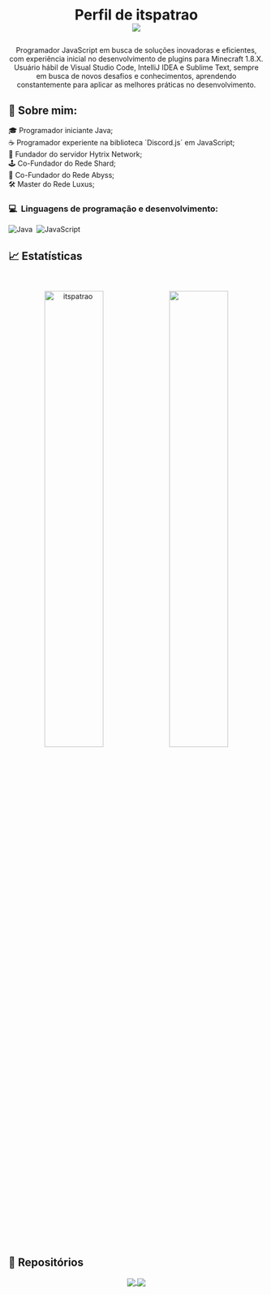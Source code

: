 # <p align="center">Perfil de itspatrao<br /><img src="https://komarev.com/ghpvc/?username=itspatrao1619&color=blue&style=flat-square&label=Profile+Views" /></p>
<p align="center">Programador JavaScript em busca de soluções inovadoras e eficientes, com experiência inicial no desenvolvimento de plugins para Minecraft 1.8.X. Usuário hábil de Visual Studio Code, IntelliJ IDEA e Sublime Text, sempre em busca de novos desafios e conhecimentos, aprendendo constantemente para aplicar as melhores práticas no desenvolvimento.</p>

## 🧑 Sobre mim:
<p>
🎓 Programador iniciante Java;<br>
☕ Programador experiente na biblioteca `Discord.js` em JavaScript;<br>
👑 Fundador do servidor Hytrix Network;<br>
🕹️ Co-Fundador do Rede Shard;<br>
🌟 Co-Fundador do Rede Abyss;<br>
🛠️ Master do Rede Luxus;<br>
</p>

### 💻 &nbsp;Linguagens de programação e desenvolvimento:
![Java](https://img.shields.io/badge/java-%239b44c7.svg?style=for-the-badge&logo=java&logoColor=white)&nbsp;
![JavaScript](https://img.shields.io/badge/javascript-%23323330.svg?style=for-the-badge&logo=javascript&logoColor=%23F7DF1E)&nbsp;

## 📈 Estatísticas

<br/>
<p align="center">
  <img width="48%" src="https://github-readme-stats.vercel.app/api?username=itspatrao&count_private=true&theme=dark&show_icons=true" alt="itspatrao" />
  <img width="48%" src="https://github-readme-streak-stats.herokuapp.com/?user=itspatrao&hide_border=true&theme=dark&show_icons=true" />
</p>

## 📕 Repositórios

<p align="center">
	<a href="https://github.com/itspatrao/rune-bot">
		<img align="center" src="https://github-readme-stats.vercel.app/api/pin/?username=itspatrao&repo=rune-bot&hide_border=true&theme=dark&show_icons=true" />
	</a>
	<a href="https://github.com/itspatrao/rune-bot">
		<img align="center" src="https://github-readme-stats.vercel.app/api/pin/?username=itspatrao&repo=rune-bot&hide_border=true&theme=dark&show_icons=true" />
	</a>
</p>